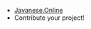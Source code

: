 [//]: # (title: Open Source)
[//]: # (category: samples)
[//]: # (permalink: /samples/open-source.html)
[//]: # (caption: Explore Open Source Projects)

* [Javanese.Online](https://github.com/JavaneseOnline/JavaneseBackend)
* Contribute your project!